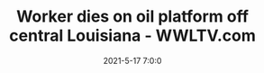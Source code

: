 ---
"title": "Worker dies on oil platform off central Louisiana - WWLTV.com"
"date": "2021-5-17 7:0:0"
"feed_name": "GOOGLENEWS"
"feed_website": "https://news.google.com/search?q=drilling%2Bincident&hl=en-US&gl=US&ceid=US:en"
"feed_rss": "https://news.google.com/rss/search?q=drilling%2Bincident&hl=en-US&gl=US&ceid=US:en"
"link": "https://www.wwltv.com/article/news/investigations/david-hammer/worker-dies-on-oil-platform-off-central-louisiana/289-272d48c1-69b4-4637-a8e1-777a8d764058"
"file": "_posts/-1ec821435c81dbf01792c936d42a5d5a7f82ef32.md"
"accident": "1"
"drilling": "1"
---